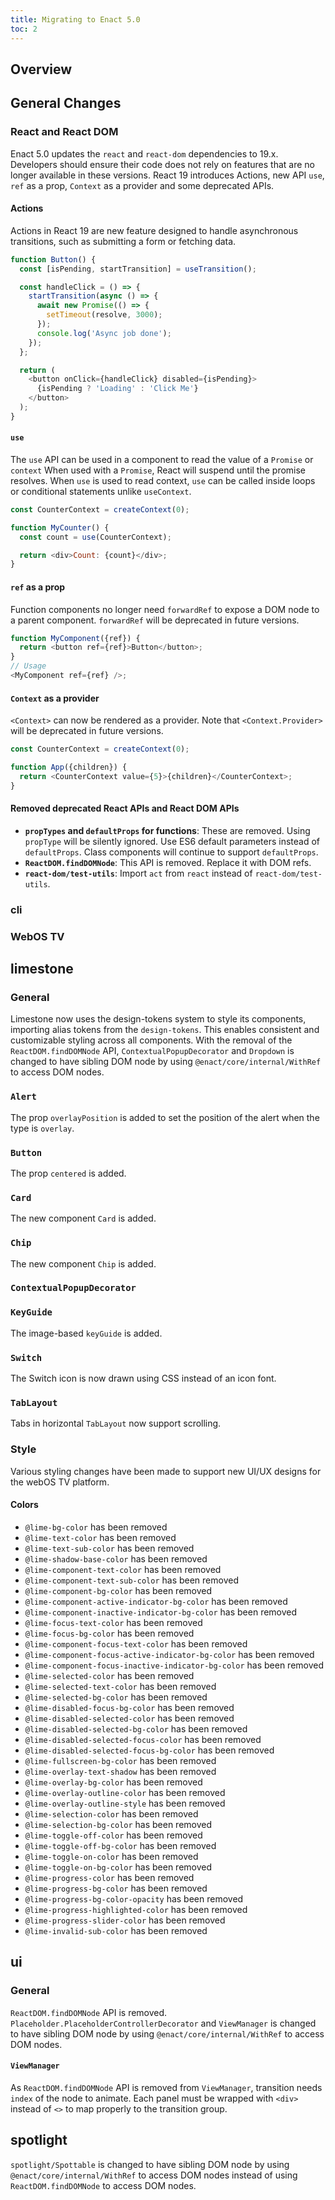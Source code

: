 ```yaml
---
title: Migrating to Enact 5.0
toc: 2
---
```


## Overview

## General Changes

### React and React DOM

Enact 5.0 updates the `react` and `react-dom` dependencies to 19.x. Developers should ensure
their code does not rely on features that are no longer available in these versions.
React 19 introduces Actions, new API `use`, `ref` as a prop, `Context` as a provider and some deprecated APIs.

#### Actions
Actions in React 19 are new feature designed to handle asynchronous transitions, such as submitting a form or fetching data.

```js
function Button() {
  const [isPending, startTransition] = useTransition();

  const handleClick = () => {
    startTransition(async () => {
      await new Promise(() => {
        setTimeout(resolve, 3000);
      });
      console.log('Async job done');
    });
  };

  return (
    <button onClick={handleClick} disabled={isPending}>
      {isPending ? 'Loading' : 'Click Me'}
    </button>
  );
}
```

#### `use`
The `use` API can be used in a component to read the value of a `Promise` or `context`
When used with a `Promise`, React will suspend until the promise resolves. When `use` is used to read context, `use` can be called inside loops or conditional statements unlike `useContext`.
```js
const CounterContext = createContext(0);

function MyCounter() {
  const count = use(CounterContext);

  return <div>Count: {count}</div>;
}
```

#### `ref` as a prop
Function components no longer need `forwardRef` to expose a DOM node to a parent component. `forwardRef` will be deprecated in future versions.
```js
function MyComponent({ref}) {
  return <button ref={ref}>Button</button>;
}
// Usage
<MyComponent ref={ref} />;
```

#### `Context` as a provider
`<Context>` can now be rendered as a provider. Note that `<Context.Provider>` will be deprecated in future versions.
```js
const CounterContext = createContext(0);

function App({children}) {
  return <CounterContext value={5}>{children}</CounterContext>;
}
```

#### Removed deprecated React APIs and React DOM APIs
* **`propTypes` and `defaultProps` for functions**: These are removed. Using `propType` will be silently ignored. Use ES6 default parameters instead of `defaultProps`. Class components will continue to support `defaultProps`.
* **`ReactDOM.findDOMNode`**: This API is removed. Replace it with DOM refs.
* **`react-dom/test-utils`**: Import `act` from `react` instead of `react-dom/test-utils`.

### cli

### WebOS TV

## limestone

### General

Limestone now uses the design-tokens system to style its components, importing alias tokens from the `design-tokens`. This enables consistent and customizable styling across all components.
With the removal of the `ReactDOM.findDOMNode` API, `ContextualPopupDecorator` and `Dropdown` is changed to have sibling DOM node by using `@enact/core/internal/WithRef` to access DOM nodes.

### `Alert`
The prop `overlayPosition` is added to set the position of the alert when the type is `overlay`.

### `Button`
The prop `centered` is added.

### `Card`
The new component `Card` is added.

### `Chip`
The new component `Chip` is added.

### `ContextualPopupDecorator`


### `KeyGuide`
The image-based `keyGuide` is added.

### `Switch`
The Switch icon is now drawn using CSS instead of an icon font.

### `TabLayout`
Tabs in horizontal `TabLayout` now support scrolling.

### Style
Various styling changes have been made to support new UI/UX designs for the webOS TV platform.

#### Colors
* `@lime-bg-color` has been removed
* `@lime-text-color` has been removed
* `@lime-text-sub-color` has been removed
* `@lime-shadow-base-color` has been removed
* `@lime-component-text-color` has been removed
* `@lime-component-text-sub-color` has been removed
* `@lime-component-bg-color` has been removed
* `@lime-component-active-indicator-bg-color` has been removed
* `@lime-component-inactive-indicator-bg-color` has been removed
* `@lime-focus-text-color` has been removed
* `@lime-focus-bg-color` has been removed
* `@lime-component-focus-text-color` has been removed
* `@lime-component-focus-active-indicator-bg-color` has been removed
* `@lime-component-focus-inactive-indicator-bg-color` has been removed
* `@lime-selected-color` has been removed
* `@lime-selected-text-color` has been removed
* `@lime-selected-bg-color` has been removed
* `@lime-disabled-focus-bg-color` has been removed
* `@lime-disabled-selected-color` has been removed
* `@lime-disabled-selected-bg-color` has been removed
* `@lime-disabled-selected-focus-color` has been removed
* `@lime-disabled-selected-focus-bg-color` has been removed
* `@lime-fullscreen-bg-color` has been removed
* `@lime-overlay-text-shadow` has been removed
* `@lime-overlay-bg-color` has been removed
* `@lime-overlay-outline-color` has been removed
* `@lime-overlay-outline-style` has been removed
* `@lime-selection-color` has been removed
* `@lime-selection-bg-color` has been removed
* `@lime-toggle-off-color` has been removed
* `@lime-toggle-off-bg-color` has been removed
* `@lime-toggle-on-color` has been removed
* `@lime-toggle-on-bg-color` has been removed
* `@lime-progress-color` has been removed
* `@lime-progress-bg-color` has been removed
* `@lime-progress-bg-color-opacity` has been removed
* `@lime-progress-highlighted-color` has been removed
* `@lime-progress-slider-color` has been removed
* `@lime-invalid-sub-color` has been removed

## ui

### General
`ReactDOM.findDOMNode` API is removed. `Placeholder.PlaceholderControllerDecorator` and `ViewManager` is changed to have sibling DOM node by using `@enact/core/internal/WithRef` to access DOM nodes.

#### `ViewManager`
As `ReactDOM.findDOMNode` API is removed from `ViewManager`, transition needs `index` of the node to animate.
Each panel must be wrapped with `<div>` instead of `<>` to map properly to the transition group.

## spotlight
`spotlight/Spottable` is changed to have sibling DOM node by using `@enact/core/internal/WithRef` to access DOM nodes instead of using `ReactDOM.findDOMNode` to access DOM nodes.
